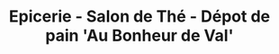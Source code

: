 ---
title: "Epicerie - Salon de Thé - Dépot de pain 'Au Bonheur de Val'"
url: /roderen/epicerie-salon-de-the-depot-de-pain-au-bonheur-de-val/
shop: Supermarkt
---